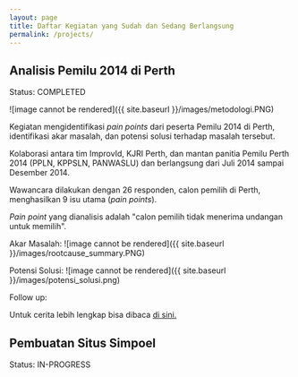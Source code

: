 ```yaml
---
layout: page
title: Daftar Kegiatan yang Sudah dan Sedang Berlangsung
permalink: /projects/
---
```


## Analisis Pemilu 2014 di Perth
Status: COMPLETED

![image cannot be rendered]({{ site.baseurl }}/images/metodologi.PNG)

Kegiatan mengidentifikasi _pain points_ dari peserta Pemilu 2014 di Perth, identifikasi akar masalah, dan potensi solusi terhadap masalah tersebut.

Kolaborasi antara tim ImprovId, KJRI Perth, dan mantan panitia Pemilu Perth 2014 (PPLN, KPPSLN, PANWASLU) dan berlangsung dari Juli 2014 sampai Desember 2014.

Wawancara dilakukan dengan 26 responden, calon pemilih di Perth, menghasilkan 9 isu utama (_pain points_). 

_Pain point_ yang dianalisis adalah "calon pemilih tidak menerima undangan untuk memilih".

Akar Masalah: 
![image cannot be rendered]({{ site.baseurl }}/images/rootcause_summary.PNG)

Potensi Solusi:
![image cannot be rendered]({{ site.baseurl }}/images/potensi_solusi.png)

Follow up:

Untuk cerita lebih lengkap bisa dibaca [di sini.](http://improvidperth.github.io/pemilu/)

## Pembuatan Situs Simpoel
Status: IN-PROGRESS